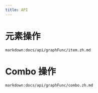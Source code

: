 ```yaml
---
title: API
---
```


# 元素操作

`markdown:docs/api/graphFunc/item.zh.md`

# Combo 操作

`markdown:docs/api/graphFunc/combo.zh.md`